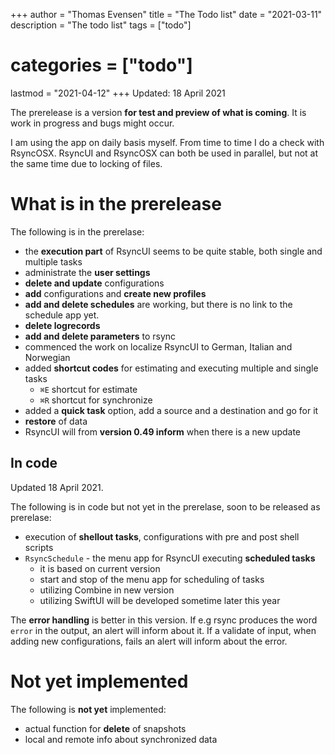 +++
author = "Thomas Evensen"
title = "The Todo list"
date = "2021-03-11"
description = "The todo list"
tags = ["todo"]
# categories = ["todo"]
lastmod = "2021-04-12"
+++
Updated: 18 April 2021

The prerelease is a version **for test and preview of what is coming**. It is work in progress and bugs might occur.

I am using the app on daily basis myself. From time to time I do a check with RsyncOSX. RsyncUI and RsyncOSX can both be used in parallel, but not at the same time due to locking of files.

# What is in the prerelease

The following is in the prerelase:

- the **execution part** of RsyncUI seems to be quite stable, both single and multiple tasks
- administrate the **user settings**
- **delete and update** configurations
- **add** configurations and **create new profiles**
- **add and delete schedules** are working, but there is no link to the schedule app yet.
- **delete logrecords**
- **add and delete parameters** to rsync
- commenced the work on localize RsyncUI to German, Italian and Norwegian
- added **shortcut codes** for estimating and executing multiple and single tasks
  - `⌘E` shortcut for estimate
  - `⌘R` shortcut for synchronize
- added a **quick task** option, add a source and a destination and go for it
- **restore** of data
- RsyncUI will from **version 0.49 inform** when there is a new update

## In code

Updated 18 April 2021.

The following is in code but not yet in the prerelase, soon to be released as prerelase:

- execution of **shellout tasks**, configurations with pre and post shell scripts
- `RsyncSchedule` - the menu app for RsyncUI executing **scheduled tasks**
  - it is based on current version
  - start and stop of the menu app for scheduling of tasks
  - utilizing Combine in new version
  - utilizing SwiftUI will be developed sometime later this year

The **error handling** is better in this version. If e.g rsync produces the word `error` in the output,  an alert will inform about it. If a validate of input, when adding new configurations, fails an alert will inform about the error.

# Not yet implemented

The following is **not yet** implemented:

- actual function for **delete** of snapshots
- local and remote info about synchronized data
